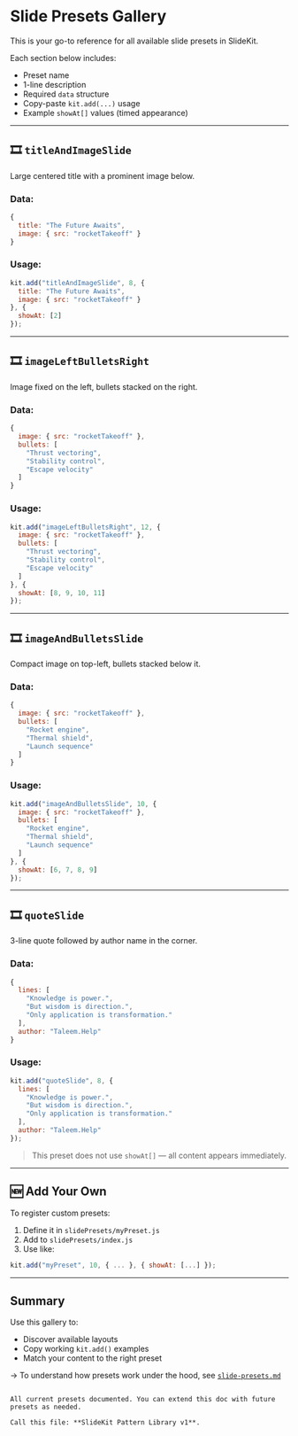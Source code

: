 
# Slide Presets Gallery

This is your go-to reference for all available slide presets in SlideKit.

Each section below includes:
- Preset name
- 1-line description
- Required `data` structure
- Copy-paste `kit.add(...)` usage
- Example `showAt[]` values (timed appearance)

---

## 🎞️ `titleAndImageSlide`

Large centered title with a prominent image below.

### Data:

```js
{
  title: "The Future Awaits",
  image: { src: "rocketTakeoff" }
}
````

### Usage:

```js
kit.add("titleAndImageSlide", 8, {
  title: "The Future Awaits",
  image: { src: "rocketTakeoff" }
}, {
  showAt: [2]
});
```

---

## 🎞️ `imageLeftBulletsRight`

Image fixed on the left, bullets stacked on the right.

### Data:

```js
{
  image: { src: "rocketTakeoff" },
  bullets: [
    "Thrust vectoring",
    "Stability control",
    "Escape velocity"
  ]
}
```

### Usage:

```js
kit.add("imageLeftBulletsRight", 12, {
  image: { src: "rocketTakeoff" },
  bullets: [
    "Thrust vectoring",
    "Stability control",
    "Escape velocity"
  ]
}, {
  showAt: [8, 9, 10, 11]
});
```

---

## 🎞️ `imageAndBulletsSlide`

Compact image on top-left, bullets stacked below it.

### Data:

```js
{
  image: { src: "rocketTakeoff" },
  bullets: [
    "Rocket engine",
    "Thermal shield",
    "Launch sequence"
  ]
}
```

### Usage:

```js
kit.add("imageAndBulletsSlide", 10, {
  image: { src: "rocketTakeoff" },
  bullets: [
    "Rocket engine",
    "Thermal shield",
    "Launch sequence"
  ]
}, {
  showAt: [6, 7, 8, 9]
});
```

---

## 🎞️ `quoteSlide`

3-line quote followed by author name in the corner.

### Data:

```js
{
  lines: [
    "Knowledge is power.",
    "But wisdom is direction.",
    "Only application is transformation."
  ],
  author: "Taleem.Help"
}
```

### Usage:

```js
kit.add("quoteSlide", 8, {
  lines: [
    "Knowledge is power.",
    "But wisdom is direction.",
    "Only application is transformation."
  ],
  author: "Taleem.Help"
});
```

> This preset does not use `showAt[]` — all content appears immediately.

---

## 🆕 Add Your Own

To register custom presets:

1. Define it in `slidePresets/myPreset.js`
2. Add to `slidePresets/index.js`
3. Use like:

```js
kit.add("myPreset", 10, { ... }, { showAt: [...] });
```

---

## Summary

Use this gallery to:

* Discover available layouts
* Copy working `kit.add()` examples
* Match your content to the right preset

→ To understand how presets work under the hood, see [`slide-presets.md`](./slide-presets.md)

```

All current presets documented. You can extend this doc with future presets as needed.

Call this file: **SlideKit Pattern Library v1**.
```
